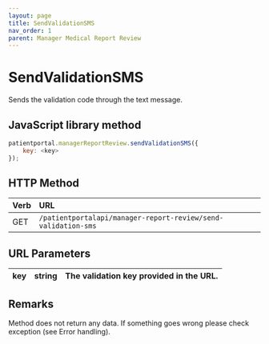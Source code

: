 ```yaml
---
layout: page
title: SendValidationSMS
nav_order: 1
parent: Manager Medical Report Review
---
```


# SendValidationSMS

Sends the validation code through the text message.

## JavaScript library method

```javascript
patientportal.managerReportReview.sendValidationSMS({
    key: <key>
});
```

## HTTP Method

| Verb | URL                                               |
|:-----|:--------------------------------------------------|
| GET | `/patientportalapi/manager-report-review/send-validation-sms` |

## URL Parameters

| key | string | The validation key provided in the URL. |
| --- | --- | --- |

## Remarks

Method does not return any data. If something goes wrong please check exception (see Error handling).

